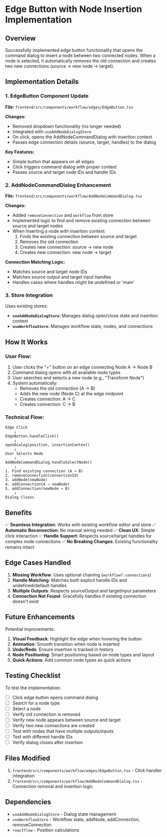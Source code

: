 # Edge Button with Node Insertion Implementation

## Overview
Successfully implemented edge button functionality that opens the command dialog to insert a node between two connected nodes. When a node is selected, it automatically removes the old connection and creates two new connections (source → new node → target).

## Implementation Details

### 1. EdgeButton Component Update
**File:** `frontend/src/components/workflow/edges/EdgeButton.tsx`

**Changes:**
- Removed dropdown functionality (no longer needed)
- Integrated with `useAddNodeDialogStore`
- On click, opens the AddNodeCommandDialog with insertion context
- Passes edge connection details (source, target, handles) to the dialog

**Key Features:**
- Simple button that appears on all edges
- Click triggers command dialog with proper context
- Passes source and target node IDs and handle IDs

### 2. AddNodeCommandDialog Enhancement
**File:** `frontend/src/components/workflow/AddNodeCommandDialog.tsx`

**Changes:**
- Added `removeConnection` and `workflow` from store
- Implemented logic to find and remove existing connection between source and target nodes
- When inserting a node with insertion context:
  1. Finds the existing connection between source and target
  2. Removes the old connection
  3. Creates new connection: source → new node
  4. Creates new connection: new node → target

**Connection Matching Logic:**
- Matches source and target node IDs
- Matches source output and target input handles
- Handles cases where handles might be undefined or 'main'

### 3. Store Integration
Uses existing stores:
- **`useAddNodeDialogStore`**: Manages dialog open/close state and insertion context
- **`useWorkflowStore`**: Manages workflow state, nodes, and connections

## How It Works

### User Flow:
1. User clicks the "+" button on an edge connecting Node A → Node B
2. Command dialog opens with all available node types
3. User searches and selects a new node (e.g., "Transform Node")
4. System automatically:
   - Removes the old connection (A → B)
   - Adds the new node (Node C) at the edge midpoint
   - Creates connection: A → C
   - Creates connection: C → B

### Technical Flow:
```
Edge Click
    ↓
EdgeButton.handleClick()
    ↓
openDialog(position, insertionContext)
    ↓
User Selects Node
    ↓
AddNodeCommandDialog.handleSelectNode()
    ↓
1. Find existing connection (A → B)
2. removeConnection(connectionId)
3. addNode(newNode)
4. addConnection(A → newNode)
5. addConnection(newNode → B)
    ↓
Dialog Closes
```

## Benefits

✅ **Seamless Integration**: Works with existing workflow editor and store
✅ **Automatic Reconnection**: No manual wiring needed
✅ **Clean UX**: Simple click interaction
✅ **Handle Support**: Respects source/target handles for complex node connections
✅ **No Breaking Changes**: Existing functionality remains intact

## Edge Cases Handled

1. **Missing Workflow**: Uses optional chaining (`workflow?.connections`)
2. **Handle Matching**: Matches both explicit handle IDs and undefined/default handles
3. **Multiple Outputs**: Respects sourceOutput and targetInput parameters
4. **Connection Not Found**: Gracefully handles if existing connection doesn't exist

## Future Enhancements

Potential improvements:
1. **Visual Feedback**: Highlight the edge when hovering the button
2. **Animation**: Smooth transition when node is inserted
3. **Undo/Redo**: Ensure insertion is tracked in history
4. **Node Positioning**: Smart positioning based on node types and layout
5. **Quick Actions**: Add common node types as quick actions

## Testing Checklist

To test the implementation:
- [ ] Click edge button opens command dialog
- [ ] Search for a node type
- [ ] Select a node
- [ ] Verify old connection is removed
- [ ] Verify new node appears between source and target
- [ ] Verify two new connections are created
- [ ] Test with nodes that have multiple outputs/inputs
- [ ] Test with different handle IDs
- [ ] Verify dialog closes after insertion

## Files Modified

1. `frontend/src/components/workflow/edges/EdgeButton.tsx` - Click handler integration
2. `frontend/src/components/workflow/AddNodeCommandDialog.tsx` - Connection removal and insertion logic

## Dependencies

- `useAddNodeDialogStore` - Dialog state management
- `useWorkflowStore` - Workflow state, addNode, addConnection, removeConnection
- `reactflow` - Position calculations
